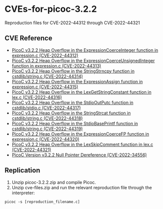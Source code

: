 # CVEs-for-picoc-3.2.2
Reproduction files for CVE-2022-44312 through CVE-2022-44321

## CVE Reference
* [PicoC v3.2.2 Heap Overflow in the ExpressionCoerceInteger function in expression.c (CVE-2022-44312)](https://cve.mitre.org/cgi-bin/cvename.cgi?name=CVE-2022-44312)
* [PicoC v3.2.2 Heap Overflow in the ExpressionCoerceUnsignedInteger function in expression.c (CVE-2022-44313)](https://cve.mitre.org/cgi-bin/cvename.cgi?name=CVE-2022-44313)
* [PicoC v3.2.2 Heap Overflow in the StringStrncpy function in cstdlib/string.c (CVE-2022-44314)](https://cve.mitre.org/cgi-bin/cvename.cgi?name=CVE-2022-44314)
* [PicoC v3.2.2 Heap Overflow in the ExpressionAssign function in expression.c (CVE-2022-44315)](https://cve.mitre.org/cgi-bin/cvename.cgi?name=CVE-2022-44315)
* [PicoC v3.2.2 Heap Overflow in the LexGetStringConstant function in lex.c (CVE-2022-44316)](https://cve.mitre.org/cgi-bin/cvename.cgi?name=CVE-2022-44316)
* [PicoC v3.2.2 Heap Overflow in the StdioOutPutc function in cstdlib/stdio.c (CVE-2022-44317)](https://cve.mitre.org/cgi-bin/cvename.cgi?name=CVE-2022-44317)
* [PicoC v3.2.2 Heap Overflow in the StringStrcat function in cstdlib/string.c (CVE-2022-44318)](https://cve.mitre.org/cgi-bin/cvename.cgi?name=CVE-2022-44318)
* [PicoC v3.2.2 Heap Overflow in the StdioBasePrintf function in cstdlib/string.c (CVE-2022-44319)](https://cve.mitre.org/cgi-bin/cvename.cgi?name=CVE-2022-44319)
* [PicoC v3.2.2 Heap Overflow in the ExpressionCoerceFP function in expression.c (CVE-2022-44320)](https://cve.mitre.org/cgi-bin/cvename.cgi?name=CVE-2022-44320)
* [PicoC v3.2.2 Heap Overflow in the LexSkipComment function in lex.c (CVE-2022-44321)](https://cve.mitre.org/cgi-bin/cvename.cgi?name=CVE-2022-44321)
* [PicoC Version v3.2.2 Null Pointer Dereference (CVE-2022-34556)](https://cve.mitre.org/cgi-bin/cvename.cgi?name=CVE-2022-34556)

## Replication

1. Unzip picoc-3.2.2.zip and compile Picoc.
2. Unzip cve-files.zip and run the relevant reproduction file through the interpreter:

```
picoc -s [reproduction_filename.c]
```
